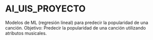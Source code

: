 # AI_UIS_PROYECTO
Modelos de ML (regresión lineal) para predecir la popularidad de una canción.  Objetivo: Predecir la popularidad de una canción utilizando atributos musicales.
